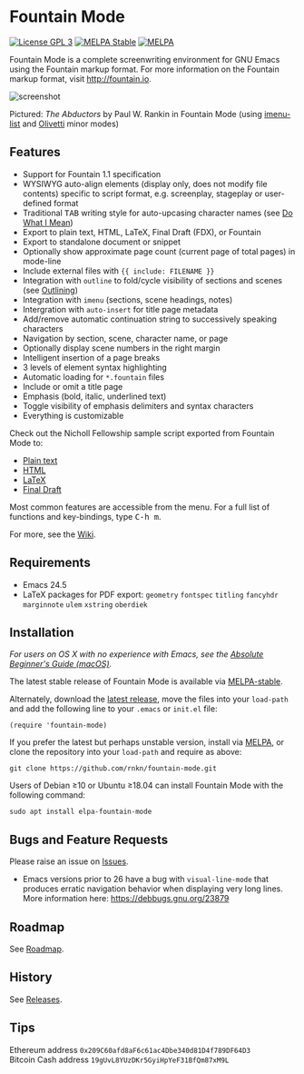 Fountain Mode
=============

[![License GPL 3](https://img.shields.io/badge/license-GPL_3-green.svg)](https://www.gnu.org/licenses/gpl-3.0.txt)
[![MELPA Stable](https://stable.melpa.org/packages/fountain-mode-badge.svg)](https://stable.melpa.org/#/fountain-mode)
[![MELPA](https://melpa.org/packages/fountain-mode-badge.svg)](https://melpa.org/#/fountain-mode)

Fountain Mode is a complete screenwriting environment for GNU Emacs
using the Fountain markup format. For more information on the Fountain markup
format, visit <http://fountain.io>.

![screenshot](https://github.com/rnkn/fountain-mode/raw/master/screenshots/01.png)

Pictured: *The Abductors* by Paul W. Rankin in Fountain Mode (using [imenu-list] and
[Olivetti] minor modes)

[imenu-list]: https://github.com/bmag/imenu-list "imenu-list"
[olivetti]: https://github.com/rnkn/olivetti "Olivetti"

Features
--------

- Support for Fountain 1.1 specification
- WYSIWYG auto-align elements (display only, does not modify file contents)
  specific to script format, e.g. screenplay, stageplay or user-defined format
- Traditional <kbd>TAB</kbd> writing style for auto-upcasing character names
  (see [Do What I Mean])
- Export to plain text, HTML, LaTeX, Final Draft (FDX), or Fountain
- Export to standalone document or snippet
- Optionally show approximate page count (current page of total pages) in
  mode-line
- Include external files with `{{ include: FILENAME }}`
- Integration with `outline` to fold/cycle visibility of sections and scenes
  (see [Outlining])
- Integration with `imenu` (sections, scene headings, notes)
- Intergration with `auto-insert` for title page metadata
- Add/remove automatic continuation string to successively speaking characters
- Navigation by section, scene, character name, or page
- Optionally display scene numbers in the right margin
- Intelligent insertion of a page breaks
- 3 levels of element syntax highlighting
- Automatic loading for `*.fountain` files
- Include or omit a title page
- Emphasis (bold, italic, underlined text)
- Toggle visibility of emphasis delimiters and syntax characters
- Everything is customizable

Check out the Nicholl Fellowship sample script exported from Fountain Mode to:

- [Plain text](https://gist.github.com/rnkn/edd4fd20e0f6ce2ca1f75e37496e38c9/raw/)
- [HTML](https://rawgit.com/rnkn/mcqueen/master/sample/sample.html)
- [LaTeX](https://www.sharelatex.com/project/54ed9180966959cb7fdbde8e)
- [Final Draft](https://gist.github.com/rnkn/f56934ac723d43c5dec63952dd99dcfd/raw/)

Most common features are accessible from the menu. For a full list of functions
and key-bindings, type <kbd>C-h m</kbd>.

[Do What I Mean]: https://github.com/rnkn/fountain-mode/wiki/Do-What-I-Mean
[Outlining]: https://github.com/rnkn/fountain-mode/wiki/Outlining

For more, see the [Wiki](https://github.com/rnkn/fountain-mode/wiki).

Requirements
------------

- Emacs 24.5
- LaTeX packages for PDF export: `geometry` `fontspec` `titling` `fancyhdr`
  `marginnote` `ulem` `xstring` `oberdiek`

Installation
------------

*For users on OS X with no experience with Emacs, see the
[Absolute Beginner's Guide (macOS)][guide].*

The latest stable release of Fountain Mode is available via
[MELPA-stable](http://stable.melpa.org/#/fountain-mode).

Alternately, download the [latest release], move the files into your
`load-path` and add the following line to your `.emacs` or `init.el` file:

    (require 'fountain-mode)

If you prefer the latest but perhaps unstable version, install via
[MELPA], or clone the repository into your `load-path` and require as
above:

    git clone https://github.com/rnkn/fountain-mode.git

Users of Debian ≥10 or Ubuntu ≥18.04 can install Fountain Mode with the following command:

    sudo apt install elpa-fountain-mode

[guide]: https://github.com/rnkn/fountain-mode/wiki/Absolute-Beginner's-Guide-(macOS) "Absolute Beginner's Guide (macOS)"
[melpa]: https://melpa.org/#/fountain-mode "MELPA"
[melpa-stable]: https://stable.melpa.org/#/fountain-mode "MELPA-stable"
[latest release]: https://github.com/rnkn/fountain-mode/releases/latest "Fountain Mode latest release"

Bugs and Feature Requests
-------------------------

Please raise an issue on [Issues](https://github.com/rnkn/fountain-mode/issues).

- Emacs versions prior to 26 have a bug with `visual-line-mode` that produces erratic
  navigation behavior when displaying very long lines. More information here:
  <https://debbugs.gnu.org/23879>

Roadmap
-------

See [Roadmap](https://github.com/rnkn/fountain-mode/projects/2).

History
-------

See [Releases](https://github.com/rnkn/fountain-mode/releases).

Tips
----

Ethereum address `0x209C60afd8aF6c61ac4Dbe340d81D4f789DF64D3`  
Bitcoin Cash address `19gUvL8YUzDKr5GyiHpYeF31BfQm87xM9L`
